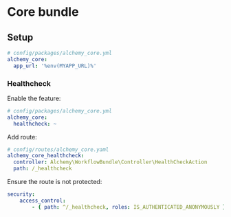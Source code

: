 # Core bundle

## Setup

```yaml
# config/packages/alchemy_core.yml
alchemy_core:
  app_url: '%env(MYAPP_URL)%'
```

### Healthcheck

Enable the feature:
```yaml
# config/packages/alchemy_core.yml
alchemy_core:
  healthcheck: ~
```

Add route:
```yaml
# config/routes/alchemy_core.yaml
alchemy_core_healthcheck:
  controller: Alchemy\WorkflowBundle\Controller\HealthCheckAction
  path: /_healthcheck
```

Ensure the route is not protected:
```yaml
security:
    access_control:
        - { path: ^/_healthcheck, roles: IS_AUTHENTICATED_ANONYMOUSLY }
```
